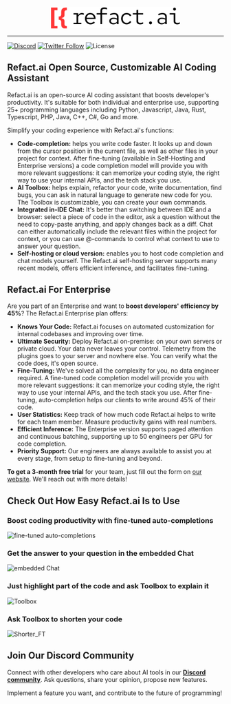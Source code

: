 <p align="center">
  <img width="300" alt="Refact" src="images/refact-logo.png"/>
</p>

---

[![Discord](https://img.shields.io/discord/1037660742440194089?logo=discord&label=Discord&link=https%3A%2F%2Fsmallcloud.ai%2Fdiscord)](https://smallcloud.ai/discord)
[![Twitter Follow](https://img.shields.io/twitter/follow/refact_ai)](https://twitter.com/intent/follow?screen_name=refact_ai)
![License](https://img.shields.io/github/license/smallcloudai/refact-vscode)

## Refact.ai Open Source, Customizable AI Coding Assistant
Refact.ai is an open-source AI coding assistant that boosts developer's productivity. It's suitable for both individual and enterprise use, supporting 25+ programming languages including Python, Javascript, Java, Rust, Typescript, PHP, Java, C++, C#, Go and more.

Simplify your coding experience with Refact.ai's functions:

- **Code-completion:** helps you write code faster. It looks up and down from the cursor position in the current file, as well as other files in your project for context. After fine-tuning (available in Self-Hosting and Enterprise versions) a code completion model will provide you with more relevant suggestions: it can memorize your coding style, the right way to use your internal APIs, and the tech stack you use.
- **AI Toolbox:** helps explain, refactor your code, write documentation, find bugs, you can ask in natural language to generate new code for you. The Toolbox is customizable, you can create your own commands.
- **Integrated in-IDE Chat:** It's better than switching between IDE and a browser: select a piece of code in the editor, ask a question without the need to copy-paste anything, and apply changes back as a diff. Chat can either automatically include the relevant files within the project for context, or you can use @-commands to control what context to use to answer your question.
- **Self-hosting or cloud version:** enables you to host code completion and chat models yourself. The Refact.ai self-hosting server supports many recent models, offers efficient inference, and facilitates fine-tuning.

## Refact.ai For Enterprise
Are you part of an Enterprise and want to **boost developers' efficiency by 45%**? The Refact.ai Enterprise plan offers:
- **Knows Your Code:** Refact.ai focuses on automated customization for internal codebases and improving over time.
- **Ultimate Security:** Deploy Refact.ai on-premise: on your own servers or private cloud. Your data never leaves your control. Telemetry from the plugins goes to your server and nowhere else. You can verify what the code does, it's open source.
- **Fine-Tuning:** We've solved all the complexity for you, no data engineer required. A fine-tuned code completion model will provide you with more relevant suggestions: it can memorize your coding style, the right way to use your internal APIs, and the tech stack you use. After fine-tuning, auto-completion helps our clients to write around 45% of their code.
- **User Statistics:** Keep track of how much code Refact.ai helps to write for each team member. Measure productivity gains with real numbers.
- **Efficient Inference:** The Enterprise version supports paged attention and continuous batching, supporting up to 50 engineers per GPU for code completion.
- **Priority Support:** Our engineers are always available to assist you at every stage, from setup to fine-tuning and beyond.

**To get a 3-month free trial** for your team, just fill out the form on [our website](https://refact.ai/enterprise/?utm_source=vscode&utm_medium=marketplace&utm_campaign=enterprise). We'll reach out with more details!

## Check Out How Easy Refact.ai Is to Use

### Boost coding productivity with fine-tuned auto-completions
![fine-tuned auto-completions](https://github.com/smallcloudai/refact-vscode/assets/15157041/e76b5d41-bc45-431b-9919-8c7b0269af70)

### Get the answer to your question in the embedded Chat
![embedded Chat](https://github.com/smallcloudai/refact-vscode/assets/15157041/a3087ac8-4982-4d28-9c84-3a7259ede3c1)

### Just highlight part of the code and ask Toolbox to explain it
![Toolbox](https://github.com/smallcloudai/refact-vscode/assets/15157041/501d9c0c-4edd-4dcf-9b6b-5d7c44f24f3b)

### Ask Toolbox to shorten your code
![Shorter_FT](https://github.com/smallcloudai/refact-vscode/assets/15157041/5ac69ca3-196b-4983-8e72-2ed87f282957)

## Join Our Discord Community

Connect with other developers who care about AI tools in our [**Discord community**](https://www.smallcloud.ai/discord). Ask questions, share your opinion, propose new features.

Implement a feature you want, and contribute to the future of programming!
